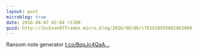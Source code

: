 ```yaml
---
layout: post
microblog: true
date: 2016-08-07 02:04 +1300
guid: http://JacksonOfTrades.micro.blog/2016/08/06/t761910935002963968.html
---
```

Ransom note generator [t.co/BqsJc4QaA...](https://t.co/BqsJc4QaAi)
